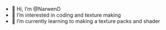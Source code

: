 - 👋 Hi, I’m @NarwenD
- 👀 I’m interested in coding and texture making
- 🌱 I’m currently learning to making a texture packs and shader

<!---
NarwenD/NarwenD is a ✨ special ✨ repository because its `README.md` (this file) appears on your GitHub profile.
You can click the Preview link to take a look at your changes.
--->
